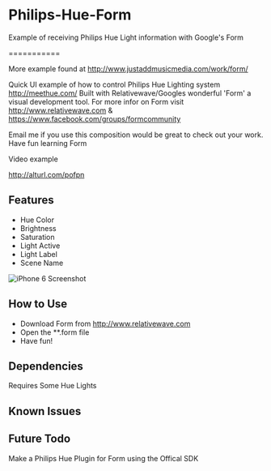 # Philips-Hue-Form
Example of receiving Philips Hue Light information with Google's Form 

===========

More example found at http://www.justaddmusicmedia.com/work/form/

Quick UI example of how to control Philips Hue Lighting system http://meethue.com/
Built with Relativewave/Googles wonderful 'Form' a visual development tool. For more infor on Form visit http://www.relativewave.com & https://www.facebook.com/groups/formcommunity

Email me if you use this composition would be great to check out your work. Have fun learning Form

Video example

http://alturl.com/pofpn

## Features
- Hue Color 
- Brightness 
- Saturation
- Light Active
- Light Label
- Scene Name


![iPhone 6 Screenshot](http://www.justaddmusicmedia.com/work/philipshue/files/stacks_image_11445.jpg "iPhone 6 Screenshot")

## How to Use
- Download Form from http://www.relativewave.com
- Open the **.form file
- Have fun!

## Dependencies
Requires Some Hue Lights

## Known Issues

## Future Todo
Make a Philips Hue Plugin for Form using the Offical SDK

